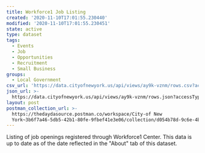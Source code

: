 ```yaml
---
title: Workforce1 Job Listing
created: '2020-11-10T17:01:55.230440'
modified: '2020-11-10T17:01:55.230451'
state: active
type: dataset
tags:
  - Events
  - Job
  - Opportunities
  - Recruitment
  - Small Business
groups:
  - Local Government
csv_url: 'https://data.cityofnewyork.us/api/views/ay9k-vznm/rows.csv?accessType=DOWNLOAD'
json_url: >-
  https://data.cityofnewyork.us/api/views/ay9k-vznm/rows.json?accessType=DOWNLOAD
layout: post
postman_collection_url: >-
  https://thedaydasource.postman.co/workspace/City-of New
  York~3b6f7a46-5db5-42b1-80fe-9fbef41e3e06/collection/d054b78d-9c6e-4b5e-a5f5-4c32626ddad5
---
```

Listing of job openings registered through Workforce1 Center. This data is up to date as of the date reflected in the "About" tab of this dataset.
